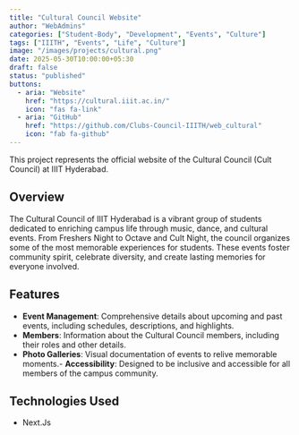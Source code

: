 ```yaml
---
title: "Cultural Council Website"
author: "WebAdmins"
categories: ["Student-Body", "Development", "Events", "Culture"]
tags: ["IIITH", "Events", "Life", "Culture"]
image: "/images/projects/cultural.png"
date: 2025-05-30T10:00:00+05:30
draft: false
status: "published"
buttons:
  - aria: "Website"
    href: "https://cultural.iiit.ac.in/"
    icon: "fas fa-link"
  - aria: "GitHub"
    href: "https://github.com/Clubs-Council-IIITH/web_cultural"
    icon: "fab fa-github"
---
```


This project represents the official website of the Cultural Council (Cult Council) at IIIT Hyderabad.

## Overview

The Cultural Council of IIIT Hyderabad is a vibrant group of students dedicated to enriching campus life through music, dance, and cultural events. From Freshers Night to Octave and Cult Night, the council organizes some of the most memorable experiences for students. These events foster community spirit, celebrate diversity, and create lasting memories for everyone involved.

## Features

- **Event Management**: Comprehensive details about upcoming and past events, including schedules, descriptions, and highlights.
- **Members**: Information about the Cultural Council members, including their roles and other details.
- **Photo Galleries**: Visual documentation of events to relive memorable moments.- **Accessibility**: Designed to be inclusive and accessible for all members of the campus community.

## Technologies Used

- Next.Js